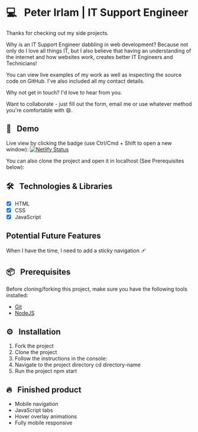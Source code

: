 # 💻 &nbsp; Peter Irlam | IT Support Engineer 

Thanks for checking out my side projects. 

Why is an IT Support Engineer dabbling in web development? Because not only do I love all things IT, but I also believe that having an understanding of the internet and how websites work, creates better IT Engineers and Technicians! 

You can view live examples of my work as well as inspecting the source code on
GitHub. I've also included all my contact details. 

Why not get in touch? I'd love to hear from you. 

Want to collaborate - just fill out the form, email me or use whatever method you're comfortable with 😄.

## 🔗 &nbsp; Demo

Live view by clicking the badge (use Ctrl/Cmd + Shift to open a new window): [![Netlify Status](https://api.netlify.com/api/v1/badges/f9a7f8d3-58ca-44ed-a038-ae8d2efd31a5/deploy-status)](https://peter-irlam-portfolio.netlify.app/)

You can also clone the project and open it in localhost (See Prerequisites below):

## 🛠 &nbsp; Technologies & Libraries

- [x] HTML
- [x] CSS
- [x] JavaScript

## Potential Future Features

When I have the time, I need to add a sticky navigation 🩹

## 📦 &nbsp; Prerequisites

Before cloning/forking this project, make sure you have the following tools installed:

- [Git](https://git-scm.com/downloads)
- [NodeJS](https://nodejs.org/en/download/)

## ⚙️ &nbsp; Installation

1. Fork the project
2. Clone the project
3. Follow the instructions in the console:
4. Navigate to the project directory cd directory-name
6. Run the project npm start

## 🔥 &nbsp; Finished product

- Mobile navigation
- JavaScript tabs 
- Hover overlay animations
- Fully mobile responsive
